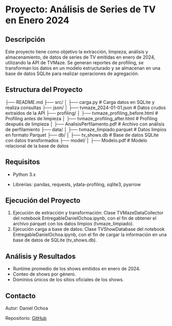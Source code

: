 # Proyecto: Análisis de Series de TV en Enero 2024

## Descripción

Este proyecto tiene como objetivo la extracción, limpieza, análisis y almacenamiento, de datos de series de TV emitidas en enero de 2024, 
utilizando la API de TVMaze. Se generan reportes de profiling, se transforman los datos en un modelo estructurado y se almacenan en una 
base de datos SQLite para realizar operaciones de agregación.

## Estructura del Proyecto

├── README.md
├── src/
│   ├── carga.py  # Carga datos en SQLite y realiza consultas
├── json/
│   ├── tvmaze_2024-01-01.json  # Datos crudos extraídos de la API
├── profiling/
│   ├── tvmaze_profiling_before.html  # Profiling antes de limpieza
│   ├── tvmaze_profiling_after.html  # Profiling después de limpieza
│   ├── AnalisisPerfilamento.pdf  # Archivo con análisis de perfilamiento
├── data/
│   ├── tvmaze_limpiado.parquet  # Datos limpios en formato Parquet
├── db/
│   ├── tv_shows.db  # Base de datos SQLite con datos transformados
├── model/
│   ├── Modelo.pdf  # Modelo relacional de la base de datos

## Requisitos

- Python 3.x

- Librerías: pandas, requests, ydata-profiling, sqlite3, pyarrow

## Ejecución del Proyecto

1. Ejecución de extracción y transformación: Clase TVMazeDataCollector del notebook EntregableDanielOchoa.ipynb, con el fin de obtener el archivo parquet con los datos limpios (tvmaze_limpiado).
2. Ejecución carga a base de datos: Clase TVShowDatabase del notebook EntregableDanielOchoa.ipynb, con el fin de cargar la información en una base de datos de SQLite (tv_shows.db).

## Análisis y Resultados

- Runtime promedio de los shows emitidos en enero de 2024.
- Conteo de shows por género.
- Dominios únicos de los sitios oficiales de los shows.

## Contacto

Autor: Daniel Ochoa

Repositorio: [GitHub](https://github.com/dmoy7)


